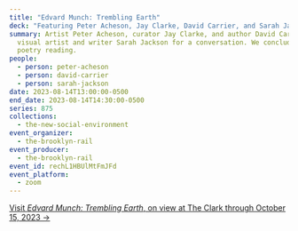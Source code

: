 ```yaml
---
title: "Edvard Munch: Trembling Earth"
deck: "Featuring Peter Acheson, Jay Clarke, David Carrier, and Sarah Jackson "
summary: Artist Peter Acheson, curator Jay Clarke, and author David Carrier join
  visual artist and writer Sarah Jackson for a conversation. We conclude with a
  poetry reading.
people:
  - person: peter-acheson
  - person: david-carrier
  - person: sarah-jackson
date: 2023-08-14T13:00:00-0500
end_date: 2023-08-14T14:30:00-0500
series: 875
collections:
  - the-new-social-environment
event_organizer:
  - the-brooklyn-rail
event_producer:
  - the-brooklyn-rail
event_id: rechL1HBUlMtFmJFd
event_platform:
  - zoom
---
```

[V﻿isit *Edvard Munch: Trembling Earth*, on view at The Clark through October 15, 2023 →](https://www.clarkart.edu/exhibition/detail/edvard-munch-trembling-earth)